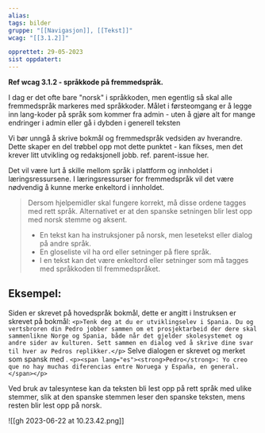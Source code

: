 ```yaml
---
alias:
tags: bilder
gruppe: "[[Navigasjon]], [[Tekst]]"
wcag: "[[3.1.2]]"

opprettet: 29-05-2023
sist oppdatert: 
---
```


**Ref wcag 3.1.2 - språkkode på fremmedspråk.**

I dag er det ofte bare "norsk" i språkkoden, men egentlig så skal alle fremmedspråk markeres med språkkoder. Målet i førsteomgang er å legge inn lang-koder på språk som kommer fra admin - uten å gjøre alt for mange endringer i admin eller gå i dybden i generell teksten

Vi bør unngå å skrive bokmål og fremmedspråk vedsiden av hverandre. Dette skaper en del trøbbel opp mot dette punktet - kan fikses, men det krever litt utvikling og redaksjonell jobb. ref. parent-issue her.

Det vil være lurt å skille mellom språk i plattform og innholdet i læringsressursene. I læringsressurser for fremmedspråk vil det være nødvendig å kunne merke enkeltord i innholdet. 
> Dersom hjelpemidler skal fungere korrekt, må disse ordene tagges med rett språk. Alternativet er at den spanske setningen blir lest opp med norsk stemme og aksent. 
> 	- En tekst kan ha instruksjoner på norsk, men lesetekst eller dialog på andre språk. 
> 	- En gloseliste vil ha ord eller setninger på flere språk. 
> 	- I en tekst kan det være enkeltord eller setninger som må tagges med språkkoden til fremmedspråket. 

## Eksempel: 
Siden er skrevet på hovedspråk bokmål, dette er angitt i <head>
Instruksen er skrevet på bokmål:
`<p>Tenk deg at du er utviklingselev i Spania. Du og vertsbroren din Pedro jobber sammen om et prosjektarbeid der dere skal sammenlikne Norge og Spania, både når det gjelder skolesystemet og andre sider av kulturen. Sett sammen en dialog ved å skrive dine svar til hver av Pedros replikker.</p>`
Selve dialogen er skrevet og merket som spansk med <span lang="es">. 
`<p><span lang="es"><strong>Pedro</strong>: Yo creo que no hay muchas diferencias entre Noruega y España, en general. </span></p>`

Ved bruk av talesyntese kan da teksten bli lest opp på rett språk med ulike stemmer, slik at den spanske stemmen leser den spanske teksten, mens resten blir lest opp på norsk. 

![[gh 2023-06-22 at 10.23.42.png]]